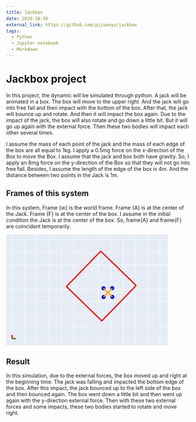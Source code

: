 ```yaml
---
title: Jackbox
date: 2020-10-26
external_link: https://github.com/pijuanyu/jackbox
tags:
  - Python
  - Jupyter notebook
  - Markdown
---
```


# Jackbox project
In this project, the dynamic will be simulated through python. A jack will be animated in a box. The box will move to the upper right. And the jack will go into free fall and then impact with the bottom of the box. After that, the jack will bounce up and rotate. And then it will impact the box again. Due to the impact of the jack, the box will also rotate and go down a little bit. But it will go up again with the external force. Then these two bodies will impact each other several times.

I assume the mass of each point of the jack and the mass of each edge of the box are all equal to 1kg. I apply a 0.5mg force on the x-direction of the Box to move the Box. I assume that the jack and box both have gravity. So, I apply an 8mg force on the y-direction of the Box so that they will not go into free fall. Besides, I assume the length of the edge of the box is 4m. And the distance between two points in the Jack is 1m.

## Frames of this system

In this system, Frame {w} is the world frame. Frame {A} is at the center of the Jack. Frame {F} is at the center of the box. I assume in the initial condition the Jack is at the center of the box. So, frame{A} and frame{F} are coincident temporarily.

![Jackbox](/content/project/jackbox/jackbox.png "Jackbox picture")

## Result

In this simulation, due to the external forces, the box moved up and right at the beginning time. The jack was falling and impacted the bottom edge of the box. After this impact, the jack bounced up to the left side of the box and then bounced again. The box went down a little bit and then went up again with the y-direction external force. Then with these two external forces and some impacts, these two bodies started to rotate and move right.
<!--more-->
